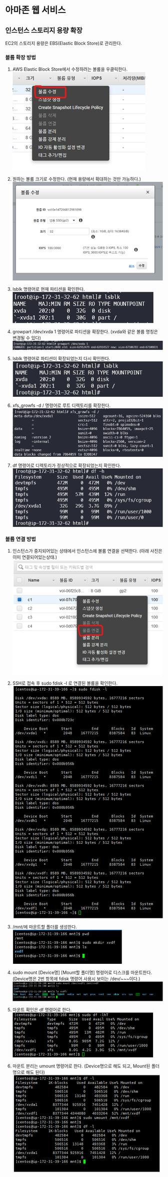 # 아마존 웹 서비스

## 인스턴스 스토리지 용량 확장

EC2의 스토리지 용량은 EBS(Elastic Block Store)로 관리한다.

### 볼륨 확장 방법

1. AWS Elastic Block Store에서 수정하려는 볼륨을 우클릭한다.
   ![사진1](./assets/ebs_1.png)

2. 원하는 볼륨 크기로 수정한다. (현재 용량에서 확대하는 것만 가능하다.)
   ![사진2](./assets/ebs_2.png)

3. lsblk 명령어로 현재 파티션을 확인한다.
   ![사진3](./assets/ebs_3.png)

4. growpart /dev/xvda 1 명령어로 파티션을 확장한다. (xvda와 같은 볼륨 명칭은 변경될 수 있다)
   ![사진4](./assets/ebs_4.png)

5. lsblk 명령어로 파티션이 확장되었는지 다시 확인한다.
   ![사진5](./assets/ebs_5.png)

6. xfs_growfs -d / 명령어로 루트 디렉토리를 확장한다.
   ![사진6](./assets/ebs_6.png)

7. df 명령어로 디렉토리가 정상적으로 확장되었는지 확인한다.
   ![사진7](./assets/ebs_7.png)

### 볼륨 연결 방법

1. 인스턴스가 중지되어있는 상태에서 인스턴스에 볼륨 연결을 선택한다. (아래 사진은 이미 연결되어있는상태.)
   ![사진8](./assets/ebs2_1.png)

2. SSH로 접속 후 sudo fdisk -l 로 연결된 볼륨을 확인한다.
   ![사진9](./assets/ebs2_2.png)

3. /mnt/에 마운트할 폴더를 생성한다.
   ![사진10](./assets/ebs2_3.png)

4. sudo mount [Device명] [Mount할 폴더명] 명령어로 디스크를 마운트한다. (Device명은 2번 항목에 fdisk 명령어 사용시 보이는 /dev/~~~이다.)
   ![사진11](./assets/ebs2_4.png)

5. 마운트 확인은 df 명령어로 한다.
   ![사진12](./assets/ebs2_5.png)

6. 마운트 분리는 umount 명령어로 한다. (Device명으로 해도 되고, Mount된 폴더 명으로 해도 된다)
   ![사진13](./assets/ebs2_6.png)
